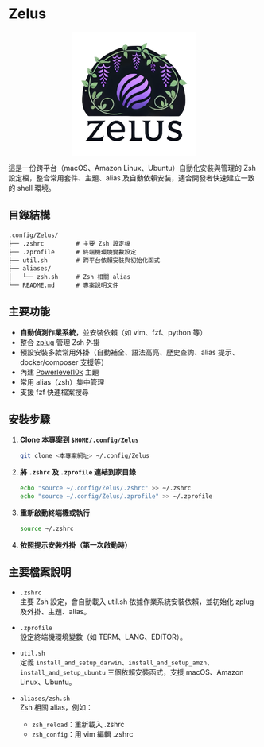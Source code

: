# Zelus 

<div style="display: flex; justify-content: center; align-items: center;">
  <img src="./assets/zelus.png" width="250" height="250" alt="logo" >
</div>

這是一份跨平台（macOS、Amazon Linux、Ubuntu）自動化安裝與管理的 Zsh 設定檔，整合常用套件、主題、alias 及自動依賴安裝，適合開發者快速建立一致的 shell 環境。

## 目錄結構

```
.config/Zelus/
├── .zshrc         # 主要 Zsh 設定檔
├── .zprofile      # 終端機環境變數設定
├── util.sh        # 跨平台依賴安裝與初始化函式
├── aliases/
│   └── zsh.sh     # Zsh 相關 alias
└── README.md      # 專案說明文件
```

## 主要功能

- **自動偵測作業系統**，並安裝依賴（如 vim、fzf、python 等）
- 整合 [zplug](https://github.com/zplug/zplug) 管理 Zsh 外掛
- 預設安裝多款常用外掛（自動補全、語法高亮、歷史查詢、alias 提示、docker/composer 支援等）
- 內建 [Powerlevel10k](https://github.com/romkatv/powerlevel10k) 主題
- 常用 alias（zsh）集中管理
- 支援 fzf 快速檔案搜尋

## 安裝步驟

1. **Clone 本專案到 `$HOME/.config/Zelus`**
   ```sh
   git clone <本專案網址> ~/.config/Zelus
   ```

2. **將 `.zshrc` 及 `.zprofile` 連結到家目錄**
   ```sh
   echo "source ~/.config/Zelus/.zshrc" >> ~/.zshrc
   echo "source ~/.config/Zelus/.zprofile" >> ~/.zprofile
   ```

3. **重新啟動終端機或執行**
   ```sh
   source ~/.zshrc
   ```

4. **依照提示安裝外掛（第一次啟動時）**

## 主要檔案說明

- `.zshrc`  
  主要 Zsh 設定，會自動載入 util.sh 依據作業系統安裝依賴，並初始化 zplug 及外掛、主題、alias。

- `.zprofile`  
  設定終端機環境變數（如 TERM、LANG、EDITOR）。

- `util.sh`  
  定義 `install_and_setup_darwin`、`install_and_setup_amzn`、`install_and_setup_ubuntu` 三個依賴安裝函式，支援 macOS、Amazon Linux、Ubuntu。

- `aliases/zsh.sh`  
  Zsh 相關 alias，例如：
  - `zsh_reload`：重新載入 .zshrc
  - `zsh_config`：用 vim 編輯 .zshrc
